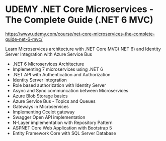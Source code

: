 # UDEMY .NET Core Microservices - The Complete Guide (.NET 6 MVC)

https://www.udemy.com/course/net-core-microservices-the-complete-guide-net-6-mvc/

Learn Microservices architecture with .NET Core MVC(.NET 6) and Identity Server Integration with Azure Service Bus

- .NET 6 Microservices Architecture
- Implementing 7 microservices using .NET 6
- .NET API with Authentication and Authorization
- Identity Server integration
- Role based authorization with Identity Server
- Async and Sync communcation between Microservices
- Azure Blob Storage basics
- Azure Service Bus - Topics and Queues
- Gateways in Microservices
- Implementing Ocelot gateway
- Swagger Open API implementation
- N-Layer implementation with Repository Pattern
- ASPNET Core Web Application with Bootstrap 5
- Entity Framework Core with SQL Server Database
